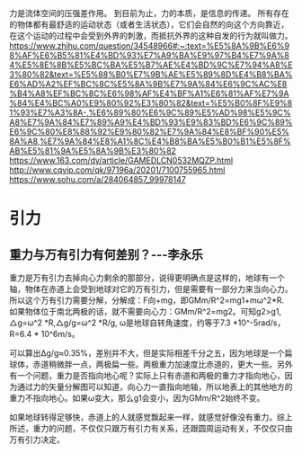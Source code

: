 力是流体空间的压强差作用。
到目前为止，力的本质，是信息的传递。 所有存在的物体都有最舒适的运动状态（或者生活状态），它们会自然的向这个方向靠近，在这个运动的过程中会受到外界的刺激，而抵抗外界的这种自发的行为就叫做力。https://www.zhihu.com/question/34548966#:~:text=%E5%8A%9B%E6%98%AF%E6%B5%81%E4%BD%93%E7%A9%BA%E9%97%B4%E7%9A%84%E5%8E%8B%E5%BC%BA%E5%B7%AE%E4%BD%9C%E7%94%A8%E3%80%82&text=%E5%88%B0%E7%9B%AE%E5%89%8D%E4%B8%BA%E6%AD%A2%EF%BC%8C%E5%8A%9B%E7%9A%84%E6%9C%AC%E8%B4%A8%EF%BC%8C%E6%98%AF%E4%BF%A1%E6%81%AF%E7%9A%84%E4%BC%A0%E9%80%92%E3%80%82&text=%E5%B0%8F%E9%81%93%E7%A3%8A-,%E6%89%80%E6%9C%89%E5%AD%98%E5%9C%A8%E7%9A%84%E7%89%A9%E4%BD%93%E9%83%BD%E6%9C%89%E6%9C%80%E8%88%92%E9%80%82%E7%9A%84%E8%BF%90%E5%8A%A8,%E7%9A%84%E8%A1%8C%E4%B8%BA%E5%B0%B1%E5%8F%AB%E5%81%9A%E5%8A%9B%E3%80%82 https://www.163.com/dy/article/GAMEDLCN0532MQZP.html http://www.cqvip.com/qk/97196a/20201/7100755965.html https://www.sohu.com/a/284064857_99978147
# 引力
## 重力与万有引力有何差别？---李永乐
重力是万有引力去掉向心力剩余的那部分，说得更明确点是这样的，地球有一个轴，物体在赤道上会受到地球对它的万有引力，但是需要有一部分力来当向心力。所以这个万有引力需要分解，分解成：F向+mg，即GMm/R^2=mg1+mω^2*R. 如果物体位于南北两极的话，就不需要向心力：GMm/R^2=mg2。可知g2>g1, △g=ω^2 *R,△g/g=ω^2 *R/g, ω是地球自转角速度，约等于7.3 *10^-5rad/s，R=6.4 * 10^6m/s。

可以算出Δg/g≈0.35%，差别并不大，但是实际相差千分之五，因为地球是一个扁球体，赤道稍微胖一点，两极扁一些。两极重力加速度比赤道的，更大一些。另外有一个问题，重力是否指向地心呢？实际上只有赤道和两极的重力才指向地心，因为通过力的矢量分解图可以知道，向心力一直指向地轴，所以地表上的其他地方的重力不指向地心。如果ω变大，那么g1会变小，因为GMm/R^2始终不变。

如果地球转得足够快，赤道上的人就感觉飘起来一样，就感觉好像没有重力。综上所述，重力的问题，不仅仅只跟万有引力有关系，还跟圆周运动有关，不仅仅只由万有引力决定。
